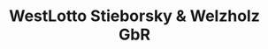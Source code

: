 ---
title: "WestLotto Stieborsky & Welzholz GbR"
url: /luedenscheid/westlotto-stieborsky-und-welzholz-gbr/
shop: Kiosk
---